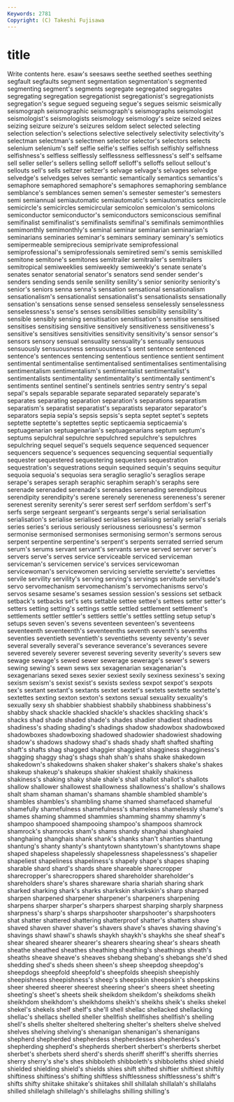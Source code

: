 ```yaml
---
Keywords: 2781 
Copyright: (C) Takeshi Fujisawa
---
```


# title

Write contents here.
esaw's seesaws seethe
seethed seethes seething segfault segfaults segment segmentation segmentation's segmented segmenting
segment's segments segregate segregated segregates segregating segregation segregationist segregationist's segregationists
segregation's segue segued segueing segue's segues seismic seismically seismograph seismographic
seismograph's seismographs seismologist seismologist's seismologists seismology seismology's seize seized seizes
seizing seizure seizure's seizures seldom select selected selecting selection selection's
selections selective selectively selectivity selectivity's selectman selectman's selectmen selector selector's
selectors selects selenium selenium's self selfie selfie's selfies selfish selfishly
selfishness selfishness's selfless selflessly selflessness selflessness's self's selfsame sell seller
seller's sellers selling selloff selloff's selloffs sellout sellout's sellouts sell's
sells seltzer seltzer's selvage selvage's selvages selvedge selvedge's selvedges selves
semantic semantically semantics semantics's semaphore semaphored semaphore's semaphores semaphoring semblance
semblance's semblances semen semen's semester semester's semesters semi semiannual semiautomatic
semiautomatic's semiautomatics semicircle semicircle's semicircles semicircular semicolon semicolon's semicolons semiconductor
semiconductor's semiconductors semiconscious semifinal semifinalist semifinalist's semifinalists semifinal's semifinals semimonthlies
semimonthly semimonthly's seminal seminar seminarian seminarian's seminarians seminaries seminar's seminars
seminary seminary's semiotics semipermeable semiprecious semiprivate semiprofessional semiprofessional's semiprofessionals semiretired
semi's semis semiskilled semitone semitone's semitones semitrailer semitrailer's semitrailers semitropical
semiweeklies semiweekly semiweekly's senate senate's senates senator senatorial senator's senators
send sender sender's senders sending sends senile senility senility's senior
seniority seniority's senior's seniors senna senna's sensation sensational sensationalism sensationalism's
sensationalist sensationalist's sensationalists sensationally sensation's sensations sense sensed senseless senselessly
senselessness senselessness's sense's senses sensibilities sensibility sensibility's sensible sensibly sensing
sensitisation sensitisation's sensitise sensitised sensitises sensitising sensitive sensitively sensitiveness sensitiveness's
sensitive's sensitives sensitivities sensitivity sensitivity's sensor sensor's sensors sensory sensual
sensuality sensuality's sensually sensuous sensuously sensuousness sensuousness's sent sentence sentenced
sentence's sentences sentencing sententious sentience sentient sentiment sentimental sentimentalise sentimentalised
sentimentalises sentimentalising sentimentalism sentimentalism's sentimentalist sentimentalist's sentimentalists sentimentality sentimentality's sentimentally
sentiment's sentiments sentinel sentinel's sentinels sentries sentry sentry's sepal sepal's
sepals separable separate separated separately separate's separates separating separation separation's
separations separatism separatism's separatist separatist's separatists separator separator's separators sepia
sepia's sepsis sepsis's septa septet septet's septets septette septette's septettes
septic septicaemia septicaemia's septuagenarian septuagenarian's septuagenarians septum septum's septums sepulchral
sepulchre sepulchred sepulchre's sepulchres sepulchring sequel sequel's sequels sequence sequenced
sequencer sequencers sequence's sequences sequencing sequential sequentially sequester sequestered sequestering
sequesters sequestration sequestration's sequestrations sequin sequined sequin's sequins sequitur sequoia
sequoia's sequoias sera seraglio seraglio's seraglios serape serape's serapes seraph
seraphic seraphim seraph's seraphs sere serenade serenaded serenade's serenades serenading
serendipitous serendipity serendipity's serene serenely sereneness sereneness's serener serenest serenity
serenity's serer serest serf serfdom serfdom's serf's serfs serge sergeant
sergeant's sergeants serge's serial serialisation serialisation's serialise serialised serialises serialising
serially serial's serials series series's serious seriously seriousness seriousness's sermon
sermonise sermonised sermonises sermonising sermon's sermons serous serpent serpentine serpentine's
serpent's serpents serrated serried serum serum's serums servant servant's servants
serve served server server's servers serve's serves service serviceable serviced
serviceman serviceman's servicemen service's services servicewoman servicewoman's servicewomen servicing serviette
serviette's serviettes servile servility servility's serving serving's servings servitude servitude's
servo servomechanism servomechanism's servomechanisms servo's servos sesame sesame's sesames session
session's sessions set setback setback's setbacks set's sets settable settee
settee's settees setter setter's setters setting setting's settings settle settled
settlement settlement's settlements settler settler's settlers settle's settles settling setup
setup's setups seven seven's sevens seventeen seventeen's seventeens seventeenth seventeenth's
seventeenths seventh seventh's sevenths seventies seventieth seventieth's seventieths seventy seventy's
sever several severally several's severance severance's severances severe severed severely
severer severest severing severity severity's severs sew sewage sewage's sewed
sewer sewerage sewerage's sewer's sewers sewing sewing's sewn sews sex
sexagenarian sexagenarian's sexagenarians sexed sexes sexier sexiest sexily sexiness sexiness's
sexing sexism sexism's sexist sexist's sexists sexless sexpot sexpot's sexpots
sex's sextant sextant's sextants sextet sextet's sextets sextette sextette's sextettes
sexting sexton sexton's sextons sexual sexuality sexuality's sexually sexy sh
shabbier shabbiest shabbily shabbiness shabbiness's shabby shack shackle shackled shackle's
shackles shackling shack's shacks shad shade shaded shade's shades shadier
shadiest shadiness shadiness's shading shading's shadings shadow shadowbox shadowboxed shadowboxes
shadowboxing shadowed shadowier shadowiest shadowing shadow's shadows shadowy shad's shads
shady shaft shafted shafting shaft's shafts shag shagged shaggier shaggiest
shagginess shagginess's shagging shaggy shag's shags shah shah's shahs shake
shakedown shakedown's shakedowns shaken shaker shaker's shakers shake's shakes shakeup
shakeup's shakeups shakier shakiest shakily shakiness shakiness's shaking shaky shale
shale's shall shallot shallot's shallots shallow shallower shallowest shallowness shallowness's
shallow's shallows shalt sham shaman shaman's shamans shamble shambled shamble's
shambles shambles's shambling shame shamed shamefaced shameful shamefully shamefulness shamefulness's
shameless shamelessly shame's shames shaming shammed shammies shamming shammy shammy's
shampoo shampooed shampooing shampoo's shampoos shamrock shamrock's shamrocks sham's shams
shandy shanghai shanghaied shanghaiing shanghais shank shank's shanks shan't shanties
shantung shantung's shanty shanty's shantytown shantytown's shantytowns shape shaped shapeless
shapelessly shapelessness shapelessness's shapelier shapeliest shapeliness shapeliness's shapely shape's shapes
shaping sharable shard shard's shards share shareable sharecropper sharecropper's sharecroppers
shared shareholder shareholder's shareholders share's shares shareware sharia shariah sharing
shark sharked sharking shark's sharks sharkskin sharkskin's sharp sharped sharpen
sharpened sharpener sharpener's sharpeners sharpening sharpens sharper sharper's sharpers sharpest
sharping sharply sharpness sharpness's sharp's sharps sharpshooter sharpshooter's sharpshooters shat
shatter shattered shattering shatterproof shatter's shatters shave shaved shaven shaver
shaver's shavers shave's shaves shaving shaving's shavings shawl shawl's shawls
shaykh shaykh's shaykhs she sheaf sheaf's shear sheared shearer shearer's
shearers shearing shear's shears sheath sheathe sheathed sheathes sheathing sheathing's
sheathings sheath's sheaths sheave sheave's sheaves shebang shebang's shebangs she'd
shed shedding shed's sheds sheen sheen's sheep sheepdog sheepdog's sheepdogs
sheepfold sheepfold's sheepfolds sheepish sheepishly sheepishness sheepishness's sheep's sheepskin sheepskin's
sheepskins sheer sheered sheerer sheerest sheering sheer's sheers sheet sheeting
sheeting's sheet's sheets sheik sheikdom sheikdom's sheikdoms sheikh sheikhdom sheikhdom's
sheikhdoms sheikh's sheikhs sheik's sheiks shekel shekel's shekels shelf shelf's
she'll shell shellac shellacked shellacking shellac's shellacs shelled sheller shellfish
shellfishes shellfish's shelling shell's shells shelter sheltered sheltering shelter's shelters
shelve shelved shelves shelving shelving's shenanigan shenanigan's shenanigans shepherd shepherded
shepherdess shepherdesses shepherdess's shepherding shepherd's shepherds sherbert sherbert's sherberts sherbet
sherbet's sherbets sherd sherd's sherds sheriff sheriff's sheriffs sherries sherry
sherry's she's shes shibboleth shibboleth's shibboleths shied shield shielded shielding
shield's shields shies shift shifted shiftier shiftiest shiftily shiftiness shiftiness's
shifting shiftless shiftlessness shiftlessness's shift's shifts shifty shiitake shiitake's shiitakes
shill shillalah shillalah's shillalahs shilled shillelagh shillelagh's shillelaghs shilling shilling's
